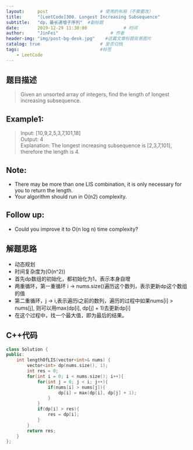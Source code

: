 ```yaml
---
layout:     post                    # 使用的布局（不需要改） 
title:      "[LeetCode]300. Longest Increasing Subsequence"               # 标题  
subtitle:   "dp，最长递增子序列"  #副标题 
date:       2019-12-29 11:30:00              # 时间 
author:     "JinFei"                    # 作者 
header-img: "img/post-bg-desk.jpg"    #这篇文章标题背景图片 
catalog: true                       # 是否归档 
tags:                               #标签     
    - LeetCode 
---
```


## 题目描述
> Given an unsorted array of integers, find the length of longest increasing subsequence. <br>

## Example1:
> Input: [10,9,2,5,3,7,101,18]  <br>
Output: 4   <br>
Explanation: The longest increasing subsequence is [2,3,7,101], therefore the length is 4.   <br>

## Note:
- There may be more than one LIS combination, it is only necessary for you to return the length.
- Your algorithm should run in O(n2) complexity.

## Follow up: 
- Could you improve it to O(n log n) time complexity?

## 解题思路

- 动态规划
- 时间复杂度为(O(n^2))
- 首先dp数组的初始化，都初始化为1，表示本身自增
- 两重循环，第一重循环 i -> nums.size()遍历这个数列，表示更新dp这个数组的值
- 第二重循环，j -> i,表示遍历i之前的数列，遍历的过程中如果nums[i] > nums[j], 则可以用max(dp[i], dp[j] + 1)去更新dp[i]
- 在这个过程中，找一个最大值，即为最后的结果。

## C++代码
```C++
class Solution {
public:
    int lengthOfLIS(vector<int>& nums) {
        vector<int> dp(nums.size(), 1);
        int res = 0;
        for(int i = 0; i < nums.size(); i++){
            for(int j = 0; j < i; j++){
                if(nums[i] > nums[j]){
                    dp[i] = max(dp[i], dp[j] + 1);
                }
            }
            if(dp[i] > res){
                res = dp[i];
            }
        }
        return res;
    }
};
```
